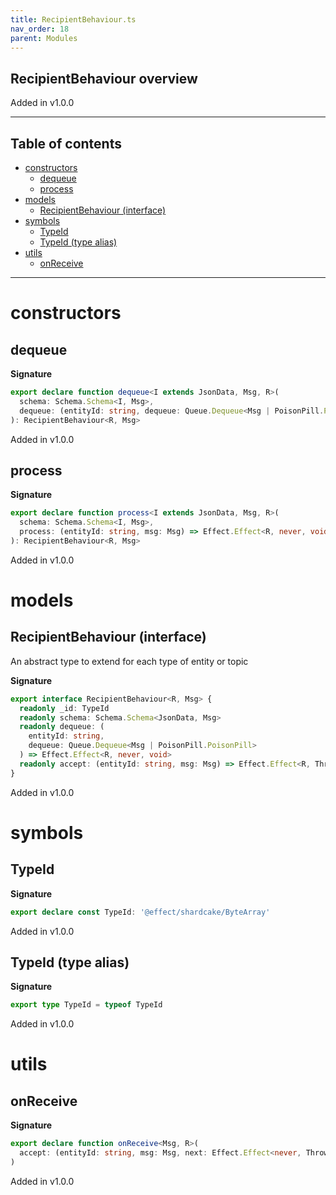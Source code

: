 ```yaml
---
title: RecipientBehaviour.ts
nav_order: 18
parent: Modules
---
```


## RecipientBehaviour overview

Added in v1.0.0

---

<h2 class="text-delta">Table of contents</h2>

- [constructors](#constructors)
  - [dequeue](#dequeue)
  - [process](#process)
- [models](#models)
  - [RecipientBehaviour (interface)](#recipientbehaviour-interface)
- [symbols](#symbols)
  - [TypeId](#typeid)
  - [TypeId (type alias)](#typeid-type-alias)
- [utils](#utils)
  - [onReceive](#onreceive)

---

# constructors

## dequeue

**Signature**

```ts
export declare function dequeue<I extends JsonData, Msg, R>(
  schema: Schema.Schema<I, Msg>,
  dequeue: (entityId: string, dequeue: Queue.Dequeue<Msg | PoisonPill.PoisonPill>) => Effect.Effect<R, never, void>
): RecipientBehaviour<R, Msg>
```

Added in v1.0.0

## process

**Signature**

```ts
export declare function process<I extends JsonData, Msg, R>(
  schema: Schema.Schema<I, Msg>,
  process: (entityId: string, msg: Msg) => Effect.Effect<R, never, void>
): RecipientBehaviour<R, Msg>
```

Added in v1.0.0

# models

## RecipientBehaviour (interface)

An abstract type to extend for each type of entity or topic

**Signature**

```ts
export interface RecipientBehaviour<R, Msg> {
  readonly _id: TypeId
  readonly schema: Schema.Schema<JsonData, Msg>
  readonly dequeue: (
    entityId: string,
    dequeue: Queue.Dequeue<Msg | PoisonPill.PoisonPill>
  ) => Effect.Effect<R, never, void>
  readonly accept: (entityId: string, msg: Msg) => Effect.Effect<R, Throwable, void>
}
```

Added in v1.0.0

# symbols

## TypeId

**Signature**

```ts
export declare const TypeId: '@effect/shardcake/ByteArray'
```

Added in v1.0.0

## TypeId (type alias)

**Signature**

```ts
export type TypeId = typeof TypeId
```

Added in v1.0.0

# utils

## onReceive

**Signature**

```ts
export declare function onReceive<Msg, R>(
  accept: (entityId: string, msg: Msg, next: Effect.Effect<never, Throwable, void>) => Effect.Effect<R, Throwable, void>
)
```

Added in v1.0.0
